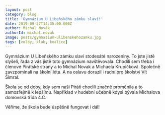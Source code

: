 ```yaml
---
layout: post
category: blog
title: 'Gymnázium U Libeňského zámku slaví!'
date: 2019-09-27T14:35:00.000Z
author: Michal Novák
authorId: michal.novak
image: posts/gymnazium-ulibenskehozamku.jpg
tags: [volby, klub, koalice]
---
```



Gymnázium U Libeňského zámku slaví stodesáté narozeniny. To jste jistě slyšeli, řada z vás jistě toto gymnázium navštěvovala. Chodili sem třeba i členové Pirátské strany a to Michal Novak a Michaela Krupičková. Společně zavzpomínali na školní léta. A na oslavu dorazil i radní pro školství Vít Šimral.

Škola se od doby, kdy sem naši Piráti chodili značně proměnila a to samozřejmě k lepšímu. Například v hudební učebně kdysi bývala Michalova domovská třída 4.C.

Věříme, že škola bude úspěšně fungovat i dál!
